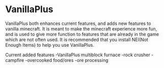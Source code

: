 VanillaPlus
===========
VanillaPlus both enhances current features, and adds new features to vanilla minecraft.  It is meant to make the minecraft experience more fun, and is used to give more function to features that are already in the game which are not often used.
It is recommended that you install NEI(Not Enough Items) to help you use VanillaPlus.

Current added features
-VanillaPlus multiblock furnace
-rock crusher
-campfire
-overcooked food/ores
-ore processing


